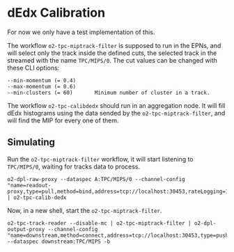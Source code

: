<!-- doxy
\page refTPCcalibrationCalibdEdx dEdx Calibration
/doxy -->

# dEdx Calibration

For now we only have a test implementation of this.

The workflow `o2-tpc-miptrack-filter` is supposed to run in the EPNs, and will select only the track inside the defined cuts, the selected track in the streamed with the name `TPC/MIPS/0`. The cut values can be changed with these CLI options:

```
--min-momentum (= 0.4)
--max-momentum (= 0.6)
--min-clusters (= 60)       Minimum number of cluster in a track.
```

The workflow `o2-tpc-calibdedx` should run in an aggregation node. It will fill dEdx histograms using the data sended by the `o2-tpc-miptrack-filter`, and will find the MIP for every one of them.

## Simulating

Run the `o2-tpc-miptrack-filter` workflow, it will start listening to `TPC/MIPS/0`, waiting for tracks data to process.

```
o2-dpl-raw-proxy --dataspec A:TPC/MIPS/0 --channel-config "name=readout-proxy,type=pull,method=bind,address=tcp://localhost:30453,rateLogging=1,transport=zeromq" | o2-tpc-calib-dedx
```

Now, in a new shell, start the `o2-tpc-miptrack-filter`.

```
o2-tpc-track-reader --disable-mc | o2-tpc-miptrack-filter | o2-dpl-output-proxy --channel-config "name=downstream,method=connect,address=tcp://localhost:30453,type=push,transport=zeromq" --dataspec downstream:TPC/MIPS -b
```
